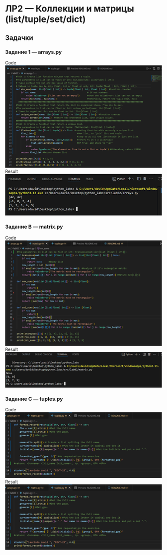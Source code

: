 # ЛР2 — Коллекции и матрицы (list/tuple/set/dict)

## Задачки
### Задание 1 — arrays.py
Code
![Output/Result](../../imgs/lab02/arrays_code.png)
Result
![Output/Result](../../imgs/lab02/arrays_output.png)

### Задание B — matrix.py
Code
![Output/Result](../../imgs/lab02/matrix_code.png)
Result
![Output/Result](../../imgs/lab02/matrix_output.png)

### Задание C — tuples.py
Code
![Output/Result](../../imgs/lab02/tuples_code.png)
Result
![Output/Result](../../imgs/lab02/tuples_code.png)

